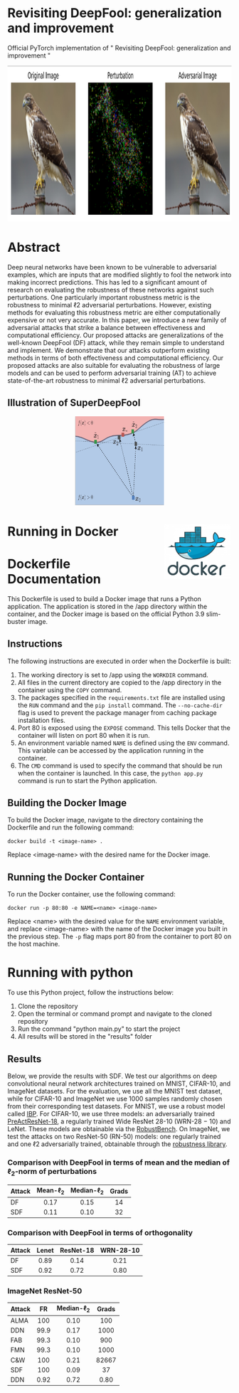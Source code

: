 # Revisiting DeepFool: generalization and improvement

Official PyTorch implementation of " Revisiting DeepFool: generalization and improvement "

<p align="center">
<img src="https://github.com/alirezaabdollahpour/SuperDeepFool/blob/main/images/oghab.png" alt="Demo" height="350" width="750"/>
</p>

# Abstract
Deep neural networks have been known to be vulnerable
to adversarial examples, which are inputs that are modified
slightly to fool the network into making incorrect predictions.
This has led to a significant amount of research on evaluating the robustness of these networks against such perturbations. One particularly important robustness metric is the
robustness to minimal ℓ2 adversarial perturbations. However, existing methods for evaluating this robustness metric
are either computationally expensive or not very accurate. In
this paper, we introduce a new family of adversarial attacks
that strike a balance between effectiveness and computational efficiency. Our proposed attacks are generalizations
of the well-known DeepFool (DF) attack, while they remain
simple to understand and implement. We demonstrate that
our attacks outperform existing methods in terms of both
effectiveness and computational efficiency. Our proposed
attacks are also suitable for evaluating the robustness of
large models and can be used to perform adversarial training (AT) to achieve state-of-the-art robustness to minimal ℓ2
adversarial perturbations.

## Illustration of SuperDeepFool
<p align="center">
<img src="https://github.com/alirezaabdollahpour/SuperDeepFool/blob/main/images/illus.png" alt="illus" height="200" width="200"/>
</p>

# Running in Docker <img src="https://github.com/alirezaabdollahpour/SuperDeepFool/blob/main/images/docker.png" alt="docker" style="float:right; margin-right: 2px; width: 150px;">

<!DOCTYPE html>
<html>
  <body>
    <h1>Dockerfile Documentation</h1>
    <p>This Dockerfile is used to build a Docker image that runs a Python application. The application is stored in the /app directory within the container, and the Docker image is based on the official Python 3.9 slim-buster image.</p>
    <h2>Instructions</h2>
    <p>The following instructions are executed in order when the Dockerfile is built:</p>
    <ol>
      <li>The working directory is set to /app using the <code>WORKDIR</code> command.</li>
      <li>All files in the current directory are copied to the /app directory in the container using the <code>COPY</code> command.</li>
      <li>The packages specified in the <code>requirements.txt</code> file are installed using the <code>RUN</code> command and the <code>pip install</code> command. The <code>--no-cache-dir</code> flag is used to prevent the package manager from caching package installation files.</li>
      <li>Port 80 is exposed using the <code>EXPOSE</code> command. This tells Docker that the container will listen on port 80 when it is run.</li>
      <li>An environment variable named <code>NAME</code> is defined using the <code>ENV</code> command. This variable can be accessed by the application running in the container.</li>
      <li>The <code>CMD</code> command is used to specify the command that should be run when the container is launched. In this case, the <code>python app.py</code> command is run to start the Python application.</li>
    </ol>
    <h2>Building the Docker Image</h2>
    <p>To build the Docker image, navigate to the directory containing the Dockerfile and run the following command:</p>
    <pre><code>docker build -t &lt;image-name&gt; .</code></pre>
    <p>Replace &lt;image-name&gt; with the desired name for the Docker image.</p>
    <h2>Running the Docker Container</h2>
    <p>To run the Docker container, use the following command:</p>
    <pre><code>docker run -p 80:80 -e NAME=&lt;name&gt; &lt;image-name&gt;</code></pre>
    <p>Replace &lt;name&gt; with the desired value for the <code>NAME</code> environment variable, and replace &lt;image-name&gt; with the name of the Docker image you built in the previous step. The <code>-p</code> flag maps port 80 from the container to port 80 on the host machine.</p>
  </body>
</html>

<!DOCTYPE html>
<html>
    <h1>Running with python</h1>
    <p>To use this Python project, follow the instructions below:</p>
    <ol>
      <li>Clone the repository</li>
      <li>Open the terminal or command prompt and navigate to the cloned repository</li>
      <li>Run the command "python main.py" to start the project</li>
      <li>All results will be stored in the "results" folder</li>
    </ol>
  </body>
</html>


## Results
Below, we provide the results with SDF. We test our algorithms on deep convolutional neural network architectures trained on MNIST, CIFAR-10, and
ImageNet datasets. For the evaluation, we use all the
MNIST test dataset, while for CIFAR-10 and ImageNet we
use 1000 samples randomly chosen from their corresponding
test datasets. For MNIST, we use a robust model called [IBP](https://github.com/huanzhang12/CROWN-IBP). For CIFAR-10, we use three models: an adversarially trained [PreActResNet-18](https://openreview.net/forum?id=Azh9QBQ4tR7), a regularly
trained Wide ResNet 28-10 (WRN-28 − 10) and
LeNet. These models are obtainable via the [RobustBench](https://robustbench.github.io/). On ImageNet, we test the attacks on two
ResNet-50 (RN-50) models: one regularly trained and one
ℓ2 adversarially trained, obtainable through the [robustness library](https://github.com/MadryLab/robustness).

### Comparison with DeepFool in terms of mean and the median of &#8467;<sub>2</sub>-norm of perturbations
| Attack | Mean-&#8467;<sub>2</sub> | Median-&#8467;<sub>2</sub> | Grads |
|---|:---:|:---:|:---:|
| DF | 0.17 |0.15 | 14 |
| SDF | 0.11 | 0.10 | 32|

### Comparison with DeepFool in terms of orthogonality
| Attack | Lenet | ResNet-18 | WRN-28-10 |
|---|:---:|:---:|:---:|
| DF | 0.89 |0.14 | 0.21 |
| SDF | 0.92 | 0.72 | 0.80|

### ImageNet ResNet-50
| Attack | FR | Median-&#8467;<sub>2</sub> | Grads |
|---|:---:|:---:|:---:|
| ALMA | 100 |0.10 | 100 |
| DDN | 99.9 |0.17 | 1000 |
| FAB | 99.3 | 0.10 | 900|
| FMN | 99.3 | 0.10 | 1000|
| C&W | 100 | 0.21 | 82667|
| SDF | 100 | 0.09 | 37|
| DDN | 0.92 | 0.72 | 0.80|

